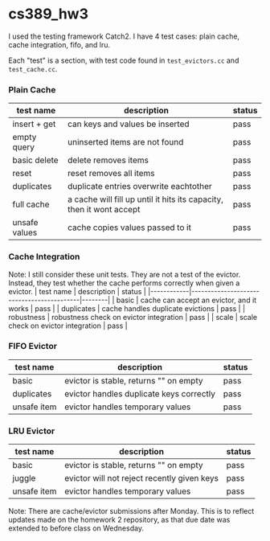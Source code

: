 # cs389_hw3

I used the testing framework Catch2. I have 4 test cases: plain cache, cache integration, fifo, and lru.

Each "test" is a section, with test code found in `test_evictors.cc` and `test_cache.cc`. 

### Plain Cache
| test name     | description                                                          | status |
|---------------|----------------------------------------------------------------------|--------|
| insert + get  | can keys and values be inserted                                      | pass   |
| empty query   | uninserted items are not found                                       | pass   |
| basic delete  | delete removes items                                                 | pass   |
| reset         | reset removes all items                                              | pass   |
| duplicates    | duplicate entries overwrite eachtother                               | pass   |
| full cache    | a cache will fill up until it hits its capacity, then it wont accept | pass   |
| unsafe values | cache copies values passed to it                                     | pass   |

### Cache Integration
Note: I still consider these unit tests. They are not a test of the
evictor. Instead, they test whether the cache performs correctly when given a
evictor. 
| test name  | description                               | status |
|------------|-------------------------------------------|--------|
| basic      | cache can accept an evictor, and it works | pass   |
| duplicates | cache handles duplicate evictions         | pass   |
| robustness | robustness check on evictor integration   | pass   |
| scale      | scale check on evictor integration        | pass   |

### FIFO Evictor
| test name   | description                              | status |
|-------------|------------------------------------------|--------|
| basic       | evictor is stable, returns "" on empty   | pass   |
| duplicates  | evictor handles duplicate keys correctly | pass   |
| unsafe item | evictor handles temporary values         | pass   |

### LRU Evictor
| test name   | description                                 | status |
|-------------|---------------------------------------------|--------|
| basic       | evictor is stable, returns "" on empty      | pass   |
| juggle      | evictor will not reject recently given keys | pass   |
| unsafe item | evictor handles temporary values            | pass   |


Note: There are cache/evictor submissions after Monday. This is to reflect
updates made on the homework 2 repository, as that due date was extended to before
class on Wednesday.
